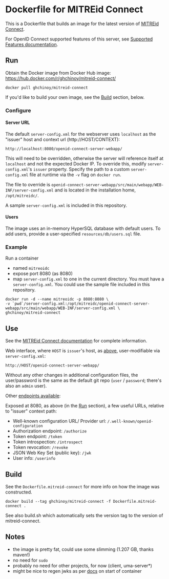 # Dockerfile for MITREid Connect

This is a Dockerfile that builds an image for the latest version of [MITREid Connect](https://github.com/mitreid-connect/OpenID-Connect-Java-Spring-Server).

For OpenID Connect supported features of this server, see [Supported Features documentation](https://github.com/mitreid-connect/OpenID-Connect-Java-Spring-Server/wiki/Features).

## Run

Obtain the Docker image from Docker Hub image: https://hub.docker.com/r/ghchinoy/mitreid-connect/

	docker pull ghchinoy/mitreid-connect

If you'd like to build your own image, see the [Build](#build) section, below.

### Configure

#### Server URL

The default `server-config.xml` for the webserver uses `localhost` as the "issuer" host and context url (http://HOST/CONTEXT):

	http://localhost:8080/openid-connect-server-webapp/

This will need to be overridden, otherwise the server will reference itself at `localhost` and not the expected Docker IP. To override this, modify `server-config.xml`'s `issuer` property. Specify the path to a custom `server-config.xml` file at runtime via the `-v` flag on `docker run`.

The file to override is `openid-connect-server-webapp/src/main/webapp/WEB-INF/server-config.xml` and is located in the installation home, `/opt/mitreidc/`.

A sample `server-config.xml` is included in this repository.


#### Users

The image uses an in-memory HyperSQL database with default users. To add users, provide a user-specified `resources/db/users.sql` file.

### Example

Run a container  

* named `mitreoidc`
* expose port 8080 (as 8080)
* map `server-config.xml` to one in the current directory. You must have a `server-config.xml`. You could use the sample file included in this repository.

```
docker run -d --name mitreoidc -p 8080:8080 \
-v `pwd`/server-config.xml:/opt/mitreidc/openid-connect-server-webapp/src/main/webapp/WEB-INF/server-config.xml \
ghchinoy/mitreid-connect
```

## Use

See the [MITREid Connect documentation](https://github.com/mitreid-connect/OpenID-Connect-Java-Spring-Server/wiki) for complete information.

Web interface, where `HOST` is `issuer`'s host, as [above](#configure), user-modifiable via `server-config.xml`:

	http://HOST/openid-connect-server-webapp/

Without any other changes in additional configuration files, the user/password is the same as the default git repo (`user` / `password`; there's also an `admin` user).

Other [endpoints available](https://github.com/mitreid-connect/OpenID-Connect-Java-Spring-Server/wiki/Server-configuration):

Exposed at 8080, as above (in the [Run](#configure) section), a few useful URLs, relative to "issuer" context path:

* Well-known configuration URL/ Provider url: `/.well-known/openid-configuration`
* Authorization endpoint: `/authorize`
* Token endpoint: `/token`
* Token introspection: `/introspect`
* Token revocation: `/revoke`
* JSON Web Key Set (public key): `/jwk`
* User info: `/userinfo`


## Build

See the `Dockerfile.mitreid-connect` for more info on how the image was constructed.

	docker build --tag ghchinoy/mitreid-connect -f Dockerfile.mitreid-connect .

See also build.sh which automatically sets the version tag to the version of mitreid-connect.

## Notes

* the image is pretty fat, could use some slimming (1.207 GB, thanks maven!)
* no need for `sudo`
* probably no need for other projects, for now (client, uma-server*)
* might be nice to regen jwks as per [docs](https://github.com/mitreid-connect/OpenID-Connect-Java-Spring-Server/wiki/Key-generation) on start of container
